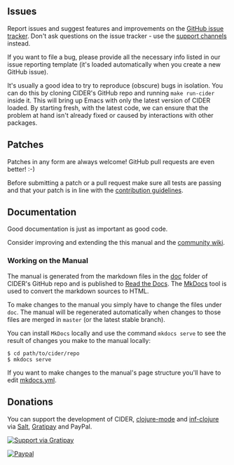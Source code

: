## Issues

Report issues and suggest features and improvements on the
[GitHub issue tracker](https://github.com/clojure-emacs/cider/issues). Don't ask
questions on the issue tracker - use the [support channels](support.md) instead.

If you want to file a bug, please provide all the necessary info listed in
our issue reporting template (it's loaded automatically when you create a
new GitHub issue).

It's usually a good idea to try to reproduce (obscure) bugs in isolation. You
can do this by cloning CIDER's GitHub repo and running `make run-cider` inside
it.  This will bring up Emacs with only the latest version of CIDER loaded. By
starting fresh, with the latest code, we can ensure that the problem at hand
isn't already fixed or caused by interactions with other packages.

## Patches

Patches in any form are always welcome! GitHub pull requests are even better! :-)

Before submitting a patch or a pull request make sure all tests are
passing and that your patch is in line with the [contribution
guidelines](https://github.com/clojure-emacs/cider/blob/master/.github/CONTRIBUTING.md).

## Documentation

Good documentation is just as important as good code.

Consider improving and extending the
this manual and the
[community wiki](https://github.com/clojure-emacs/cider/wiki).

### Working on the Manual

The manual is generated from the markdown files in the
[doc](https://github.com/clojure-emacs/cider/tree/master/doc) folder of CIDER's
GitHub repo and is published to [Read the Docs](readthedocs.org). The
[MkDocs](http://www.mkdocs.org/) tool is used to convert the markdown sources to
HTML.

To make changes to the manual you simply have to change the files under
`doc`. The manual will be regenerated automatically when changes to those files
are merged in `master` (or the latest stable branch).

You can install `MkDocs` locally and use the command `mkdocs serve` to see the
result of changes you make to the manual locally:

```
$ cd path/to/cider/repo
$ mkdocs serve
```

If you want to make changes to the manual's page structure you'll have to edit
[mkdocs.yml](https://github.com/clojure-emacs/cider/blob/master/mkdocs.yml).

## Donations

You can support the development of CIDER, [clojure-mode][] and [inf-clojure][] via
[Salt](https://salt.bountysource.com/teams/cider),
[Gratipay](https://www.gratipay.com/cider) and PayPal.

[![Support via Gratipay](https://cdn.rawgit.com/gratipay/gratipay-badge/2.1.3/dist/gratipay.png)](https://gratipay.com/cider)

[![Paypal](https://www.paypalobjects.com/en_US/i/btn/btn_donate_SM.gif)](https://www.paypal.com/cgi-bin/webscr?cmd=_s-xclick&hosted_button_id=GRQKNBM6P8VRQ)

[clojure-mode]: https://github.com/clojure-emacs/clojure-mode
[inf-clojure]: https://github.com/clojure-emacs/inf-clojure
